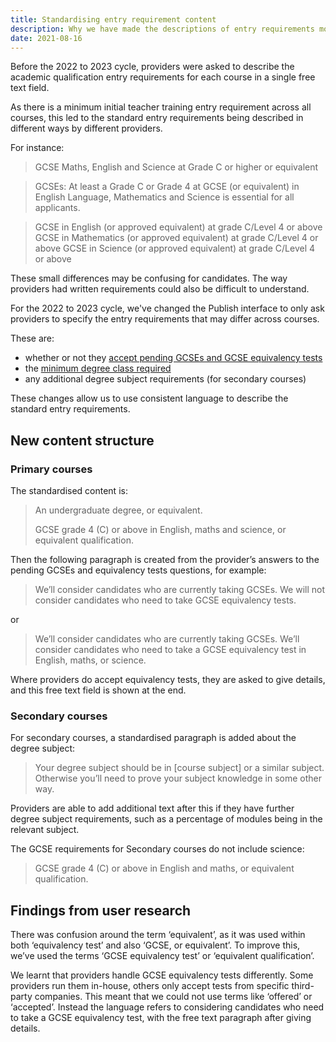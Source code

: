 ```yaml
---
title: Standardising entry requirement content
description: Why we have made the descriptions of entry requirements more consistent
date: 2021-08-16
---
```


Before the 2022 to 2023 cycle, providers were asked to describe the academic qualification entry requirements for each course in a single free text field.

As there is a minimum initial teacher training entry requirement across all courses, this led to the standard entry requirements being described in different ways by different providers.

For instance:

> GCSE Maths, English and Science at Grade C or higher or equivalent

> GCSEs: At least a Grade C or Grade 4 at GCSE (or equivalent) in English Language, Mathematics and Science is essential for all applicants.

> GCSE in English (or approved equivalent) at grade C/Level 4 or above GCSE in Mathematics (or approved equivalent) at grade C/Level 4 or above GCSE in Science (or approved equivalent) at grade C/Level 4 or above

These small differences may be confusing for candidates. The way providers had written requirements could also be difficult to understand.

For the 2022 to 2023 cycle, we've changed the Publish interface to only ask providers to specify the entry requirements that may differ across courses.

These are:

* whether or not they [accept pending GCSEs and GCSE equivalency tests](/publish-teacher-training-courses/pending-gcses-equivalency-tests/)
* the [minimum degree class required](/publish-teacher-training-courses/degree-entry-requirements/)
* any additional degree subject requirements (for secondary courses)

These changes allow us to use consistent language to describe the standard entry requirements.

## New content structure

### Primary courses

The standardised content is:

> An undergraduate degree, or equivalent.
>
> GCSE grade 4 (&#8203;C) or above in English, maths and science, or equivalent qualification.

Then the following paragraph is created from the provider’s answers to the pending GCSEs and equivalency tests questions, for example:

> We’ll consider candidates who are currently taking GCSEs. We will not consider candidates who need to take GCSE equivalency tests.

or

> We’ll consider candidates who are currently taking GCSEs. We’ll consider candidates who need to take a GCSE equivalency test in English, maths, or science.

Where providers do accept equivalency tests, they are asked to give details, and this free text field is shown at the end.

### Secondary courses

For secondary courses, a standardised paragraph is added about the degree subject:

> Your degree subject should be in [course subject] or a similar subject. Otherwise you’ll need to prove your subject knowledge in some other way.

Providers are able to add additional text after this if they have further degree subject requirements, such as a percentage of modules being in the relevant subject.

The GCSE requirements for Secondary courses do not include science:

> GCSE grade 4 (&#8203;C) or above in English and maths, or equivalent qualification.

## Findings from user research

There was confusion around the term ‘equivalent’, as it was used within both ‘equivalency test’ and also ‘GCSE, or equivalent’. To improve this, we’ve used the terms ‘GCSE equivalency test’ or ‘equivalent qualification’.

We learnt that providers handle GCSE equivalency tests differently. Some providers run them in-house, others only accept tests from specific third-party companies. This meant that we could not use terms like ‘offered’ or ‘accepted’. Instead the language refers to considering candidates who need to take a GCSE equivalency test, with the free text paragraph after giving details.
